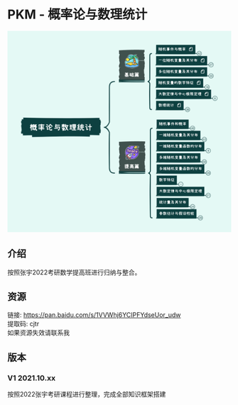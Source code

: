 # PKM - 概率论与数理统计  
![image text](./resources/概率论与数理统计.png)
## 介绍
按照张宇2022考研数学提高班进行归纳与整合。
## 资源
链接: https://pan.baidu.com/s/1VVWhj6YCIPFYdseUor_udw  
提取码: cjtr  
如果资源失效请联系我  

## 版本
### V1 2021.10.xx  
按照2022张宇考研课程进行整理，完成全部知识框架搭建   